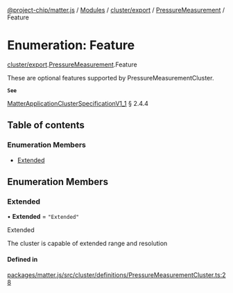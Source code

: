 [@project-chip/matter.js](../README.md) / [Modules](../modules.md) / [cluster/export](../modules/cluster_export.md) / [PressureMeasurement](../modules/cluster_export.PressureMeasurement.md) / Feature

# Enumeration: Feature

[cluster/export](../modules/cluster_export.md).[PressureMeasurement](../modules/cluster_export.PressureMeasurement.md).Feature

These are optional features supported by PressureMeasurementCluster.

**`See`**

[MatterApplicationClusterSpecificationV1_1](../interfaces/spec_export.MatterApplicationClusterSpecificationV1_1.md) § 2.4.4

## Table of contents

### Enumeration Members

- [Extended](cluster_export.PressureMeasurement.Feature.md#extended)

## Enumeration Members

### Extended

• **Extended** = ``"Extended"``

Extended

The cluster is capable of extended range and resolution

#### Defined in

[packages/matter.js/src/cluster/definitions/PressureMeasurementCluster.ts:28](https://github.com/project-chip/matter.js/blob/ac2c2688/packages/matter.js/src/cluster/definitions/PressureMeasurementCluster.ts#L28)
